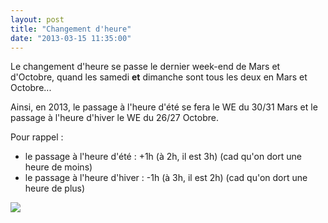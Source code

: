```yaml
---
layout: post
title: "Changement d'heure"
date: "2013-03-15 11:35:00"
---
```

Le changement d'heure se passe le dernier week-end de Mars et d'Octobre, quand les samedi <b>et</b> dimanche sont tous les deux en Mars et Octobre...

Ainsi, en 2013, le passage à l'heure d'été se fera le WE du 30/31 Mars et le passage à l'heure d'hiver le WE du 26/27 Octobre.

Pour rappel :


- le passage à l'heure d'été : +1h (à 2h, il est 3h) (cad qu'on dort une heure de moins)
- le passage à l'heure d'hiver : -1h (à 3h, il est 2h) (cad qu'on dort une heure de plus)


<a href="http://1.bp.blogspot.com/-q1NObfLr78A/UUL74f2P37I/AAAAAAAADrM/fm1B_SQ_ayM/s1600/heure.jpg" imageanchor="1" ><img border="0" src="http://1.bp.blogspot.com/-q1NObfLr78A/UUL74f2P37I/AAAAAAAADrM/fm1B_SQ_ayM/s320/heure.jpg" /></a>
